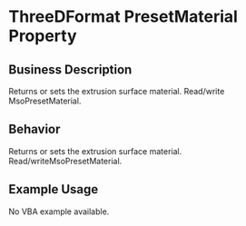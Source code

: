 # ThreeDFormat PresetMaterial Property

## Business Description
Returns or sets the extrusion surface material. Read/write MsoPresetMaterial.

## Behavior
Returns or sets the extrusion surface material. Read/writeMsoPresetMaterial.

## Example Usage
No VBA example available.